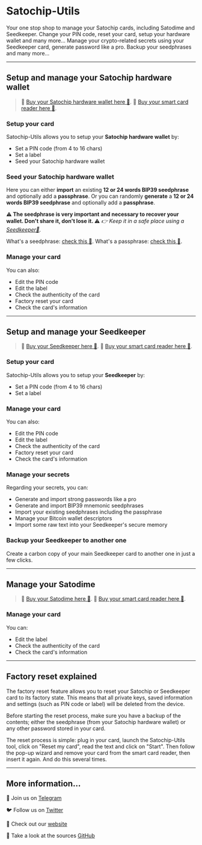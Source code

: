 # Satochip-Utils

Your one stop shop to manage your Satochip cards, including Satodime and Seedkeeper.
Change your PIN code, reset your card, setup your hardware wallet and many more...
Manage your crypto-related secrets using your Seedkeeper card, generate password like a pro. Backup your seedphrases and many more...

_________________

## Setup and manage your Satochip hardware wallet

> 🛒 [Buy your Satochip hardware wallet here 🔗](https://satochip.io/product/satochip/).
> 🛒 [Buy your smart card reader here 🔗](https://satochip.io/product/chip-card-reader/).

### Setup your card
Satochip-Utils allows you to setup your **Satochip hardware wallet** by:
- Set a PIN code (from 4 to 16 chars)
- Set a label
- Seed your Satochip hardware wallet 

### Seed your Satochip hardware wallet
Here you can either **import** an existing **12 or 24 words BIP39 seedphrase** and optionally add a **passphrase**.
Or you can randomly **generate** a **12 or 24 words BIP39 seedphrase** and optionally add a **passphrase**.

**⚠️ The seedphrase is very important and necessary to recover your wallet. Don't share it, don't lose it. ⚠️**
_👉 Keep it in a safe place using a [Seedkeeper🔗](https://satochip.io/product/seedkeeper/)._

What's a seedphrase: [check this 🔗](https://satochip.io/whats-a-seedphrase/).
What's a passphrase: [check this 🔗](https://satochip.io/passphrase/).

### Manage your card
You can also: 
- Edit the PIN code
- Edit the label
- Check the authenticity of the card
- Factory reset your card
- Check the card's information

_________________

## Setup and manage your Seedkeeper

> 🛒 [Buy your Seedkeeper here 🔗](https://satochip.io/product/seedkeeper/).
> 🛒 [Buy your smart card reader here 🔗](https://satochip.io/product/chip-card-reader/).

### Setup your card
Satochip-Utils allows you to setup your **Seedkeeper** by:
- Set a PIN code (from 4 to 16 chars)
- Set a label

### Manage your card
You can also: 
- Edit the PIN code
- Edit the label
- Check the authenticity of the card
- Factory reset your card
- Check the card's information

### Manage your secrets
Regarding your secrets, you can: 
- Generate and import strong passwords like a pro
- Generate and import BIP39 mnemonic seedphrases
- Import your existing seedphrases including the passphrase
- Manage your Bitcoin wallet descriptors
- Import some raw text into your Seedkeeper's secure memory

### Backup your Seedkeeper to another one
Create a carbon copy of your main Seedkeeper card to another one in just a few clicks.
_________________

## Manage your Satodime

> 🛒 [Buy your Satodime here 🔗](https://satochip.io/product/satodime/).
> 🛒 [Buy your smart card reader here 🔗](https://satochip.io/product/chip-card-reader/).

### Manage your card
You can: 
- Edit the label
- Check the authenticity of the card
- Check the card's information

_________________

## Factory reset explained

The factory reset feature allows you to reset your Satochip or Seedkeeper card to its factory state. 
This means that all private keys, saved information and settings (such as PIN code or label) will be deleted from the device.

Before starting the reset process, make sure you have a backup of the contents; either the seedphrase (from your Satochip hardware wallet) or any other password stored in your card.

The reset process is simple: plug in your card, launch the Satochip-Utils tool, click on "Reset my card", read the text and click on "Start".
Then follow the pop-up wizard and remove your card from the smart card reader, then insert it again. And do this several times. 

_________________

## More information…

💮 Join us on [Telegram](https://t.me/Satochip)

🐦 Follow us on [Twitter](https://twitter.com/satochip)

👾 Check out our [website](https://satochip.io/)

🔨 Take a look at the sources [GitHub](https://github.com/Toporin)
